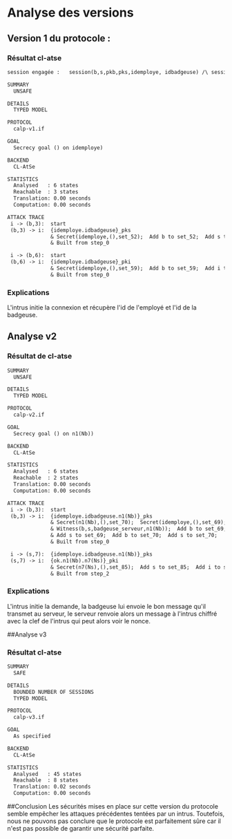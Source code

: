 # Analyse des versions


## Version 1 du protocole :
### Résultat cl-atse
```apache
session engagée : 	session(b,s,pkb,pks,idemploye, idbadgeuse) /\ session(b,i,pkb,pki,idemploye, idbadgeuse)
```
```apache
SUMMARY
  UNSAFE

DETAILS
  TYPED MODEL

PROTOCOL
  calp-v1.if

GOAL
  Secrecy goal () on idemploye)

BACKEND
  CL-AtSe

STATISTICS
  Analysed   : 6 states
  Reachable  : 3 states
  Translation: 0.00 seconds 
  Computation: 0.00 seconds 

ATTACK TRACE
 i -> (b,3):  start
 (b,3) -> i:  {idemploye.idbadgeuse}_pks
              & Secret(idemploye,(),set_52);  Add b to set_52;  Add s to set_52;
              & Built from step_0

 i -> (b,6):  start
 (b,6) -> i:  {idemploye.idbadgeuse}_pki
              & Secret(idemploye,(),set_59);  Add b to set_59;  Add i to set_59;
              & Built from step_0


```
### Explications
L'intrus initie la connexion et récupère l'id de l'employé et l'id de la badgeuse.
## Analyse v2
### Résultat de cl-atse
```apache
SUMMARY
  UNSAFE

DETAILS
  TYPED MODEL

PROTOCOL
  calp-v2.if

GOAL
  Secrecy goal () on n1(Nb))

BACKEND
  CL-AtSe

STATISTICS
  Analysed   : 6 states
  Reachable  : 2 states
  Translation: 0.00 seconds 
  Computation: 0.00 seconds 

ATTACK TRACE
 i -> (b,3):  start
 (b,3) -> i:  {idemploye.idbadgeuse.n1(Nb)}_pks
              & Secret(n1(Nb),(),set_70);  Secret(idemploye,(),set_69);
              & Witness(b,s,badgeuse_serveur,n1(Nb));  Add b to set_69;
              & Add s to set_69;  Add b to set_70;  Add s to set_70;
              & Built from step_0

 i -> (s,7):  {idemploye.idbadgeuse.n1(Nb)}_pks
 (s,7) -> i:  {ok.n1(Nb).n7(Ns)}_pki
              & Secret(n7(Ns),(),set_85);  Add s to set_85;  Add i to set_85;
              & Built from step_2

```
### Explications
L'intrus initie la demande, la badgeuse lui envoie le bon message qu'il transmet au serveur, le serveur renvoie alors un message à l'intrus chiffré avec la clef de l'intrus qui peut alors voir le nonce.

##Analyse v3
### Résultat cl-atse
``` apache
SUMMARY
  SAFE

DETAILS
  BOUNDED NUMBER OF SESSIONS
  TYPED MODEL

PROTOCOL
  calp-v3.if

GOAL
  As specified

BACKEND
  CL-AtSe

STATISTICS
  Analysed   : 45 states
  Reachable  : 8 states
  Translation: 0.02 seconds 
  Computation: 0.00 seconds 
```
##Conclusion
Les sécurités mises en place sur cette version du protocole semble empêcher les attaques précédentes tentées par un intrus. Toutefois, nous ne pouvons pas conclure que le protocole est parfaitement sûre car il n'est pas possible de garantir une sécurité parfaite.